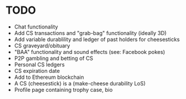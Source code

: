 # TODO
 - Chat functionality
 - Add CS transactions and "grab-bag" functionality (ideally 3D)
 - Add variable durablility and ledger of past holders for cheesesticks
 - CS graveyard/obituary
 - "BAA" functionality and sound effects (see: Facebook pokes)
 - P2P gambling and betting of CS
 - Personal CS ledgers
 - CS expiration date
 - Add to Ethereum blockchain
 - A CS (cheesestick) is a (make-cheese durability LoS)
 - Profile page containing trophy case, bio
